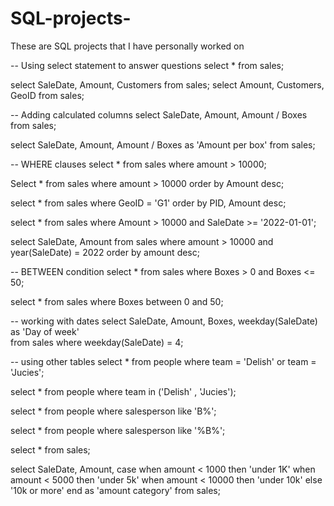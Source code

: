# SQL-projects-
These are SQL projects that I have personally worked on

-- Using select statement to answer questions 
select * from sales;

select SaleDate, Amount, Customers from sales;
select Amount, Customers, GeoID from sales;

-- Adding calculated columns 
select SaleDate, Amount, Amount / Boxes from sales;

select SaleDate, Amount, Amount / Boxes as 'Amount per box' from sales;

-- WHERE clauses 
select * from sales
where amount > 10000;

Select * from sales
where amount > 10000
order by Amount desc;

select * from sales
where GeoID = 'G1'
order by PID, Amount desc;

select * from sales
where Amount > 10000
and SaleDate >= '2022-01-01';

select SaleDate, Amount from sales
where amount > 10000 and year(SaleDate) = 2022
order by amount desc;

-- BETWEEN condition
select * from sales 
where Boxes > 0 and Boxes <= 50;

select * from sales 
where Boxes between 0 and 50;

-- working with dates
select SaleDate, Amount, Boxes, weekday(SaleDate) as 'Day of week'  
from sales
where weekday(SaleDate) = 4; 

-- using other tables
select * from people
where team = 'Delish' or team = 'Jucies';

select * from people
where team in ('Delish' , 'Jucies');

select * from people
where salesperson like 'B%';

select * from people
where salesperson like '%B%'; 

select * from sales;

select SaleDate, Amount,
		case when amount < 1000 then 'under 1K'
			when amount < 5000 then 'under 5k'
            when amount < 10000 then 'under 10k'
            else '10k or more'
            end as 'amount category'
from sales;
